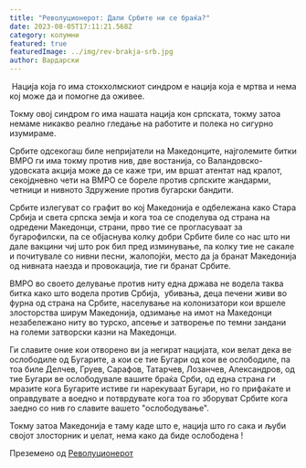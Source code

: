```yaml
---
title: "Револуционерот: Дали Србите ни се браќа?"
date: 2023-08-05T17:11:21.568Z
category: колумни
featured: true
featuredImage: ../img/rev-brakja-srb.jpg
author: Вардарски
---
```

 Нација која го има стокхолмскиот синдром е нација која е мртва и нема кој може да и помогне да оживее.

Токму овој синдром го има нашата нација кон српската, токму затоа немаме никакво реално гледање на работите и полека но сигурно изумираме.

Србите одсекогаш биле непријатели на Македонците, најголемите битки ВМРО ги има токму против нив, две востанија, со Валандовско-удовската акција може да се каже три, им вршат атентат над кралот, секојдневно чети на ВМРО се бореле против српските жандарми, четници и нивното Здружение против бугарски бандити.



Србите излегуват со графит во кој Македонија е одбележана како Стара Србија и света српска земја и кога тоа се споделува од страна на одредени Македонци, страни, прво тие се прогласуваат за бугарофилски, па се објаснува колку добри Србите биле со нас што ни дале вакцини чиј што рок бил пред изминување, па колку тие не сакале и почитувале со нивни песни, жалопојќи, место да ја бранат Македонија од нивната наезда и провокација, тие ги бранат Србите.



ВМРО во своето делување против ниту една држава не водела таква битка како што водела против Србија,  убивања, деца печени живи во фурна од страна на Србите, населување на колонизатори кои вршеле злосторства ширум Македонија, одзимање на имот на Македонци незабележано ниту во турско, апсење и затворење по темни зандани на големи затворски казни на Македонци.



Ги славите оние кои отворено ви ја негират нацијата, кои велат дека ве ослободиле од Бугарите, а кои се тие Бугари од кои ве ослободиле, па тоа биле Делчев, Груев, Сарафов, Татарчев, Лозанчев, Александров, од тие Бугари ве ослободувале вашите браќа Срби, oд една страна ги мразите кога Бугарите истиве ги нарекуваат Бугари, но го прифаќате и оправдувате а воедно и потврдувате кога тоа го зборуват Србите кога заедно со нив го славите вaшето "ослободување".



Toкму затоа Македонија е таму каде што е, нација што го сака и љуби својот злосторник и џелат, нема како да биде ослободена !

Преземено од [Револуционерот](https://revolucionerot.blogspot.com/2021/04/blog-post.html)

<!--EndFragment-->